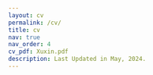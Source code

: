 ```yaml
---
layout: cv
permalink: /cv/
title: cv
nav: true
nav_order: 4
cv_pdf: Xuxin.pdf
description: Last Updated in May, 2024.
---
```

